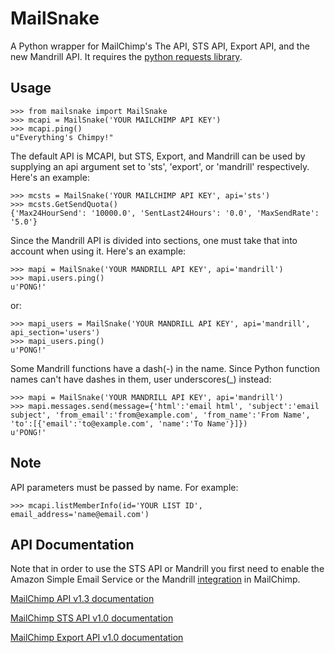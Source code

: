 MailSnake
=========

A Python wrapper for MailChimp's The API, STS API, Export API, and the
new Mandrill API. It requires the [python requests library](http://docs.python-requests.org/en/latest/index.html "Requests Documentation").

Usage
-----

	>>> from mailsnake import MailSnake
	>>> mcapi = MailSnake('YOUR MAILCHIMP API KEY')
	>>> mcapi.ping()
	u"Everything's Chimpy!"

The default API is MCAPI, but STS, Export, and Mandrill can be used by
supplying an api argument set to 'sts', 'export', or 'mandrill'
respectively. Here's an example:

	>>> mcsts = MailSnake('YOUR MAILCHIMP API KEY', api='sts')
	>>> mcsts.GetSendQuota()
    {'Max24HourSend': '10000.0', 'SentLast24Hours': '0.0', 'MaxSendRate': '5.0'}

Since the Mandrill API is divided into sections, one must take that into
account when using it. Here's an example:

	>>> mapi = MailSnake('YOUR MANDRILL API KEY', api='mandrill')
	>>> mapi.users.ping()
    u'PONG!'
    
or:

	>>> mapi_users = MailSnake('YOUR MANDRILL API KEY', api='mandrill', api_section='users')
	>>> mapi_users.ping()
    u'PONG!'

Some Mandrill functions have a dash(-) in the name. Since Python
function names can't have dashes in them, user underscores(\_) instead:

	>>> mapi = MailSnake('YOUR MANDRILL API KEY', api='mandrill')
	>>> mapi.messages.send(message={'html':'email html', 'subject':'email subject', 'from_email':'from@example.com', 'from_name':'From Name', 'to':[{'email':'to@example.com', 'name':'To Name'}]})
    u'PONG!'

Note
----

API parameters must be passed by name. For example:

	>>> mcapi.listMemberInfo(id='YOUR LIST ID', email_address='name@email.com')

API Documentation
-----------------

Note that in order to use the STS API or Mandrill you first need to
enable the Amazon Simple Email Service or the Mandrill
[integration](https://us4.admin.mailchimp.com/account/integrations/ "MailChimp Integrations")
in MailChimp.

[MailChimp API v1.3 documentation](http://apidocs.mailchimp.com/api/1.3/ "MCAPI v1.3 Documentation")

[MailChimp STS API v1.0 documentation](http://apidocs.mailchimp.com/sts/1.0/ "STS API v1.0 Documentation")

[MailChimp Export API v1.0 documentation](http://apidocs.mailchimp.com/export/1.0/ "Export API v1.0 Documentation")

